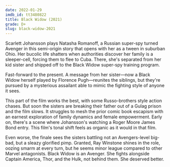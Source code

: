 ```yaml
---
date: 2022-01-29
imdb_id: tt3480822
title: Black Widow (2021)
grade: D+
slug: black-widow-2021
---
```


Scarlett Johansson plays Natasha Romanoff, a Russian super-spy turned Avenger in this semi-origin story that opens with her as a tween in suburban Ohio. Her bucolic life shatters when authorities discover her family is a sleeper-cell, forcing them to flee to Cuba. There, she's separated from her kid sister and shipped off to the Black Widow super-spy training program.

<!-- end -->

Fast-forward to the present. A message from her sister—now a Black Widow herself played by Florence Pugh—reunites the siblings, but they're pursued by a mysterious assailant able to mimic the fighting style of anyone it sees.

This part of the film works the best, with some Russo-brothers style action chases. But soon the sisters are breaking their father out of a Gulag prison and the film slows. It struggles to mesh the prior comic book escapism with an earnest exploration of family dynamics and female empowerment. Early on, there's a scene where Johansson's watching a Roger Moore James Bond entry. This film's tonal shift feels as organic as it would in that film.

Even worse, the finale sees the sisters battling not an Avengers-level big-bad, but a sleazy glorified pimp. Granted, Ray Winstone shines in the role, oozing smarm at every turn, but he seems minor league compared to other Marvel antagonists. Black Widow is an Avenger. She fights alongside Captain America, Thor, and the Hulk, not behind them. She deserved better.